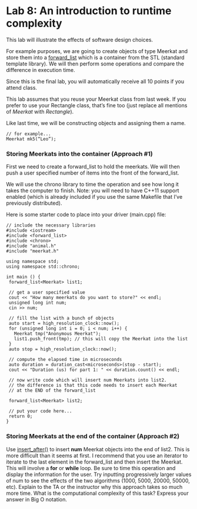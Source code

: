 # Lab 8: An introduction to runtime complexity
This lab will illustrate the effects of software design choices.

For example purposes, we are going to create objects of type Meerkat and store them
into a [forward_list](http://www.cplusplus.com/reference/forward_list/forward_list/) which is a container from the STL (standard template library). We will
then perform some operations and compare the difference in execution time.

Since this is the final lab, you will automatically receive all 10 points if you attend class.


This lab assumes that you reuse your Meerkat class from last week. If you prefer to use
your Rectangle class, that’s fine too (just replace all mentions of *Meerkat* with
*Rectangle*).

Like last time, we will be constructing objects and assigning them a name.
```
// for example...
Meerkat mk5(“Leo”);
```

### Storing Meerkats into the container (Approach #1)
First we need to create a forward_list to hold the meerkats. We will then push a user
specified number of items into the front of the forward_list.

We will use the chrono library to time the operation and see how long it takes the
computer to finish. Note: you will need to have C++11 support enabled (which is already
included if you use the same Makefile that I’ve previously distributed).

Here is some starter code to place into your driver (main.cpp) file:
```
// include the necessary libraries
#include <iostream>
#include <forward_list>
#include <chrono>
#include "animal.h"
#include "meerkat.h"

using namespace std;
using namespace std::chrono;

int main () {
 forward_list<Meerkat> list1;
 
 // get a user specified value
 cout << "How many meerkats do you want to store?" << endl;
 unsigned long int num;
 cin >> num;
 
 // fill the list with a bunch of objects
 auto start = high_resolution_clock::now();
 for (unsigned long int i = 0; i < num; i++) {
   Meerkat tmp("Anonymous Meerkat");
   list1.push_front(tmp); // this will copy the Meerkat into the list
 }
 auto stop = high_resolution_clock::now();
 
 // compute the elapsed time in microseconds
 auto duration = duration_cast<microseconds>(stop - start);
 cout << "Duration (us) for part 1: " << duration.count() << endl;

 // now write code which will insert num Meerkats into list2.
 // the difference is that this code needs to insert each Meerkat
 // at the END of the forward_list
 
 forward_list<Meerkat> list2;
 
 // put your code here...
 return 0;
}
```

### Storing Meerkats at the end of the container (Approach #2)
Use [insert_after()](http://www.cplusplus.com/reference/forward_list/forward_list/insert_after/) to insert **num** Meerkat objects into the end of list2. This is more
difficult than it seems at first.
I recommend that you use an iterator to iterate to the last element in the forward_list
and then insert the Meerkat. This will involve a **for** or **while** loop.
Be sure to time this operation and display the information for the user. Try inputting
progressively larger values of num to see the effects of the two algorithms (1000, 5000,
20000, 50000, etc).
Explain to the TA or the instructor why this approach takes so much more time.
What is the computational complexity of this task? Express your answer in Big O
notation.
